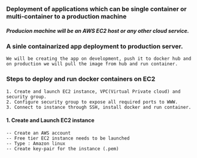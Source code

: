 ### Deployment of applications which can be single container or multi-container to a production machine

##### Producion machine will be an AWS EC2 host or any other cloud service.

### A sinle containarized app deployment to production server.

    We will be creating the app on development, push it to docker hub and on production we will pull the image from hub and run container.


### Steps to deploy and run docker containers on EC2

    1. Create and launch EC2 instance, VPC(Virtual Private cloud) and security group.
    2. Configure security group to expose all required ports to WWW.
    3. Connect to instance through SSH, install docker and run container.


#### 1. Create and Launch EC2 instance

    -- Create an AWS account
    -- Free tier EC2 instance needs to be launched
    -- Type : Amazon linux
    -- Create key-pair for the instance (.pem)